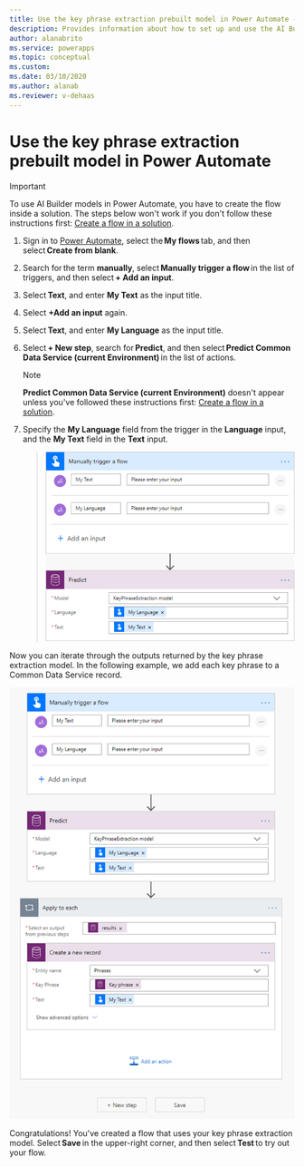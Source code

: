 ```yaml
---
title: Use the key phrase extraction prebuilt model in Power Automate - AI Builder | Microsoft Docs
description: Provides information about how to set up and use the AI Builder key phrase extraction prebuilt model in Power Automate.
author: alanabrito
ms.service: powerapps
ms.topic: conceptual
ms.custom: 
ms.date: 03/10/2020
ms.author: alanab
ms.reviewer: v-dehaas
---
```


# Use the key phrase extraction prebuilt model in Power Automate

> [!IMPORTANT]
 > To use AI Builder models in Power Automate, you have to create the flow inside a solution. The steps below won't work if you don't follow these instructions first: [Create a flow in a solution](/flow/create-flow-solution).

1. Sign in to [Power Automate](https://flow.microsoft.com/signin), select the **My flows** tab, and then select **Create from blank**.
1. Search for the term **manually**, select **Manually trigger a flow** in the list of triggers, and then select **+ Add an input**.
1. Select **Text**, and enter **My Text** as the input title.
1. Select **+Add an input** again.
1. Select **Text**, and enter **My Language** as the input title.
1. Select **+ New step**, search for **Predict**, and then select **Predict Common Data Service (current Environment)** in the list of actions.
    >[!NOTE]
    > **Predict Common Data Service (current Environment)** doesn't appear unless you've followed these instructions first: [Create a flow in a solution](/flow/create-flow-solution).
1. Specify the **My Language** field from the trigger in the **Language** input, and the **My Text** field in the **Text** input.

   > ![Manually trigger flow screen](media/flow-trigger-flow3.png "Manually trigger flow screen")

Now you can iterate through the outputs returned by the key phrase extraction model. In the following example, we add each key phrase to a Common Data Service record.<!--Should you describe what's happening in the image in the alt text, if it's not going to be obvious? Information shouldn't be carried only by a graphic. People might be reading this with low res or no graphics, or they might have low vision or be listening to a screen reader.-->

![Add key phrases screen](media/flow-add-phrase.png "Add key phrases in Common Data Service")

Congratulations! You've created a flow that uses your key phrase extraction model. Select **Save** in the upper-right corner, and then select **Test** to try out your flow.
